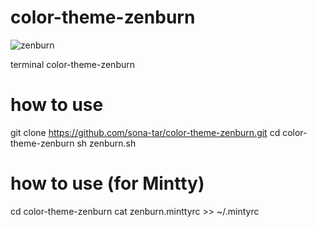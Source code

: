 color-theme-zenburn
===================

![zenburn](http://cdn-ak.f.st-hatena.com/images/fotolife/s/sona-zip/20121028/20121028222104_original.png)

terminal color-theme-zenburn

# how to use
 git clone https://github.com/sona-tar/color-theme-zenburn.git
 cd color-theme-zenburn
 sh zenburn.sh

# how to use (for Mintty)
 cd color-theme-zenburn
 cat zenburn.minttyrc >> ~/.mintyrc
